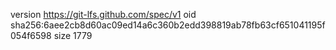 version https://git-lfs.github.com/spec/v1
oid sha256:6aee2cb8d60ac09ed14a6c360b2edd398819ab78fb63cf651041195f054f6598
size 1779
